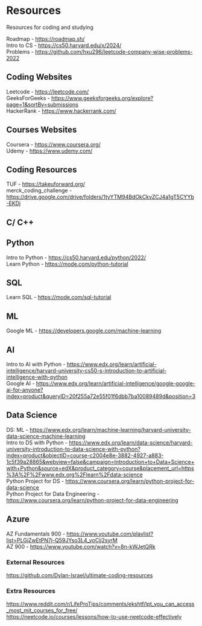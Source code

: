 # Resources
Resources for coding and studying

Roadmap - https://roadmap.sh/ <br>
Intro to CS - https://cs50.harvard.edu/x/2024/ <br>
Problems - https://github.com/hxu296/leetcode-company-wise-problems-2022 <br>

## Coding Websites
Leetcode - https://leetcode.com/ <br>
GeeksForGeeks - https://www.geeksforgeeks.org/explore?page=1&sortBy=submissions <br>
HackerRank - https://www.hackerrank.com/ <br>

## Courses Websites 
Coursera - https://www.coursera.org/ <br>
Udemy - https://www.udemy.com/ <br>

## Coding Resources 
TUF - https://takeuforward.org/ <br>
merck_coding_challenge - https://drive.google.com/drive/folders/1tyYTM94BdOkCkvZCJ4a1gT5CYYb-EKDj <br>

## C/ C++

## Python 
Intro to Python - https://cs50.harvard.edu/python/2022/ <br>
Learn Python - https://mode.com/python-tutorial <br>

## SQL 
Learn SQL - https://mode.com/sql-tutorial <br>

## ML 
Google ML - https://developers.google.com/machine-learning <br>

## AI 
Intro to AI with Python - https://www.edx.org/learn/artificial-intelligence/harvard-university-cs50-s-introduction-to-artificial-intelligence-with-python <br>
Google AI - https://www.edx.org/learn/artificial-intelligence/google-google-ai-for-anyone?index=product&queryID=20f255a72e55f01f6dbb7ba10089489d&position=3 <br>

## Data Science 
DS: ML - https://www.edx.org/learn/machine-learning/harvard-university-data-science-machine-learning <br>
Intro to DS with Python - https://www.edx.org/learn/data-science/harvard-university-introduction-to-data-science-with-python?index=product&objectID=course-c2004e8e-3882-4927-a883-1c5f39a28865&webview=false&campaign=Introduction+to+Data+Science+with+Python&source=edX&product_category=course&placement_url=https%3A%2F%2Fwww.edx.org%2Flearn%2Fdata-science <br>
Python Project for DS - https://www.coursera.org/learn/python-project-for-data-science <br>
Python Project for Data Engineering - https://www.coursera.org/learn/python-project-for-data-engineering <br>

## Azure 
AZ Fundamentals 900 - https://www.youtube.com/playlist?list=PLGjZwEtPN7j-Q59JYso3L4_yoCjj2syrM <br>
AZ 900 - https://www.youtube.com/watch?v=8n-kWJetQRk <br>

### External Resources 
https://github.com/Dylan-Israel/ultimate-coding-resources <br>

### Extra Resources 
https://www.reddit.com/r/LifeProTips/comments/ekshtf/lpt_you_can_access_most_mit_courses_for_free/ <br>
https://neetcode.io/courses/lessons/how-to-use-neetcode-effectively <br>



